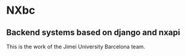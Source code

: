 # NXbc
## Backend systems based on django and nxapi
This is the work of the Jimei University Barcelona team.
                                     
